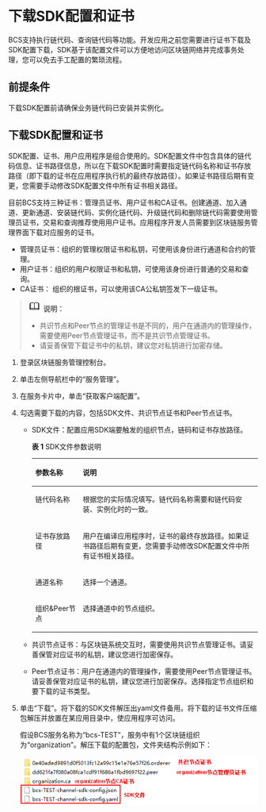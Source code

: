 # 下载SDK配置和证书<a name="bcs_usermanual_0016"></a>

BCS支持执行链代码、查询链代码等功能。开发应用之前您需要进行证书下载及SDK配置下载，SDK基于该配置文件可以方便地访问区块链网络并完成事务处理，您可以免去手工配置的繁琐流程。

## 前提条件<a name="section142491222163320"></a>

下载SDK配置前请确保业务链代码已安装并实例化。

## 下载SDK配置和证书<a name="section1233285415579"></a>

SDK配置、证书、用户应用程序是组合使用的。SDK配置文件中包含具体的链代码信息、证书路径信息，所以在下载SDK配置时需要指定链代码名称和证书存放路径（即下载的证书在应用程序执行机的最终存放路径）。如果证书路径后期有变更，您需要手动修改SDK配置文件中所有证书相关路径。

目前BCS支持三种证书：管理员证书、用户证书和CA证书。创建通道、加入通道、更新通道、安装链代码、实例化链代码、升级链代码和删除链代码需要使用管理员证书，交易和查询推荐使用用户证书。应用程序开发人员需要到区块链服务管理界面下载对应服务的证书。

-   管理员证书：组织的管理权限证书和私钥，可使用该身份进行通道和合约的管理。
-   用户证书：组织的用户权限证书和私钥，可使用该身份进行普通的交易和查询。
-   CA证书： 组织的根证书，可以使用该CA公私钥签发下一级证书。

>![](public_sys-resources/icon-note.gif) **说明：** 
>-   共识节点和Peer节点的管理证书是不同的，用户在通道内的管理操作，需要使用Peer节点管理证书，而不是共识节点管理证书。
>-   请妥善保管下载证书中的私钥，建议您对私钥进行加密存储。

1.  登录区块链服务管理控制台。
2.  单击左侧导航栏中的“服务管理”。
3.  在服务卡片中，单击“获取客户端配置”。
4.  勾选需要下载的内容，包括SDK文件、共识节点证书和Peer节点证书。
    -   SDK文件：配置应用SDK端要触发的组织节点，链码和证书存放路径。

        **表 1**  SDK文件参数说明

        <a name="table52054213100"></a>
        <table><thead align="left"><tr id="row1120114214109"><th class="cellrowborder" valign="top" width="21%" id="mcps1.2.3.1.1"><p id="p220134261011"><a name="p220134261011"></a><a name="p220134261011"></a>参数名称</p>
        </th>
        <th class="cellrowborder" valign="top" width="79%" id="mcps1.2.3.1.2"><p id="p1520124251015"><a name="p1520124251015"></a><a name="p1520124251015"></a>说明</p>
        </th>
        </tr>
        </thead>
        <tbody><tr id="row02054219107"><td class="cellrowborder" valign="top" width="21%" headers="mcps1.2.3.1.1 "><p id="p52024220103"><a name="p52024220103"></a><a name="p52024220103"></a>链代码名称</p>
        </td>
        <td class="cellrowborder" valign="top" width="79%" headers="mcps1.2.3.1.2 "><p id="p3204428109"><a name="p3204428109"></a><a name="p3204428109"></a>根据您的实际情况填写。链代码名称需要和链代码安装、实例化时的一致。</p>
        </td>
        </tr>
        <tr id="row122024241012"><td class="cellrowborder" valign="top" width="21%" headers="mcps1.2.3.1.1 "><p id="p320104211107"><a name="p320104211107"></a><a name="p320104211107"></a>证书存放路径</p>
        </td>
        <td class="cellrowborder" valign="top" width="79%" headers="mcps1.2.3.1.2 "><p id="p1532744225313"><a name="p1532744225313"></a><a name="p1532744225313"></a>用户在编译应用程序时，证书的最终存放路径。如果证书路径后期有变更，您需要手动修改SDK配置文件中所有证书相关路径。</p>
        </td>
        </tr>
        <tr id="row8205420108"><td class="cellrowborder" valign="top" width="21%" headers="mcps1.2.3.1.1 "><p id="p1620104251012"><a name="p1620104251012"></a><a name="p1620104251012"></a>通道名称</p>
        </td>
        <td class="cellrowborder" valign="top" width="79%" headers="mcps1.2.3.1.2 "><p id="p120204271012"><a name="p120204271012"></a><a name="p120204271012"></a>选择一个通道。</p>
        </td>
        </tr>
        <tr id="row020642171013"><td class="cellrowborder" valign="top" width="21%" headers="mcps1.2.3.1.1 "><p id="p1820142171019"><a name="p1820142171019"></a><a name="p1820142171019"></a>组织&amp;Peer节点</p>
        </td>
        <td class="cellrowborder" valign="top" width="79%" headers="mcps1.2.3.1.2 "><p id="p1820174217105"><a name="p1820174217105"></a><a name="p1820174217105"></a>选择通道中的节点组织。</p>
        </td>
        </tr>
        </tbody>
        </table>

    -   共识节点证书：与区块链系统交互时，需要使用共识节点管理证书。请妥善保管对应证书的私钥，建议您进行加密保存。
    -   Peer节点证书：用户在通道内的管理操作，需要使用Peer节点管理证书。请妥善保管对应证书的私钥，建议您进行加密保存。选择指定节点组织和要下载的证书类型。

5.  单击“下载”。将下载的SDK文件解压出yaml文件备用。将下载的证书文件压缩包解压并放置在某应用目录中，使应用程序可访问。

    假设BCS服务名称为“bcs-TEST”，服务中有1个区块链组织为“organization”。解压下载的配置包，文件夹结构示例如下：

    ![](figures/zh-cn_image_0000001160646137.png)


